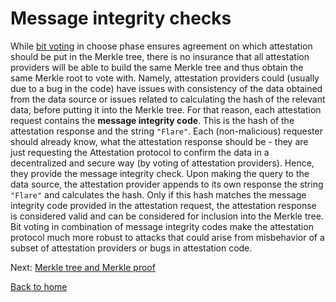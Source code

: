 # Message integrity checks

While [bit voting](./bit-voting.md) in choose phase ensures agreement on which attestation should be put in the Merkle tree, there is no insurance that all attestation providers will be able to build the same Merkle tree and thus obtain the same Merkle root to vote with. Namely, attestation providers could (usually due to a bug in the code) have issues with consistency of the data obtained from the data source or issues related to calculating the hash of the relevant data, before putting it into the Merkle tree. For that reason, each attestation request contains the **message integrity code**. This is the hash of the attestation response and the string `"Flare"`. Each (non-malicious) requester should already know, what the attestation response should be - they are just requesting the Attestation protocol to confirm the data in a decentralized and secure way (by voting of attestation providers). Hence, they provide the message integrity check. Upon making the query to the data source, the attestation provider appends to its own response the string `"Flare"` and calculates the hash. Only if this hash matches the message integrity code provided in the attestation request, the attestation response is considered valid and can be considered for inclusion into the Merkle tree. Bit voting in combination of message integrity codes make the attestation protocol much more robust to attacks that could arise from misbehavior of a subset of attestation providers or bugs in attestation code.

Next: [Merkle tree and Merkle proof](./merkle-tree.md)

[Back to home](../README.md)

